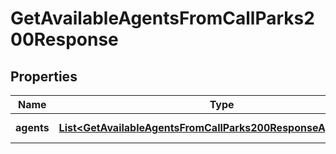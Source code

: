 

# GetAvailableAgentsFromCallParks200Response


## Properties

| Name | Type | Description | Notes |
|------------ | ------------- | ------------- | -------------|
|**agents** | [**List&lt;GetAvailableAgentsFromCallParks200ResponseAgentsInner&gt;**](GetAvailableAgentsFromCallParks200ResponseAgentsInner.md) | Array of agents. |  |



